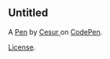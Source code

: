 Untitled
--------


A [Pen](https://codepen.io/Casur77/pen/bNGdKee) by [Cesur ](https://codepen.io/Casur77) on [CodePen](https://codepen.io).

[License](https://codepen.io/license/pen/bNGdKee).